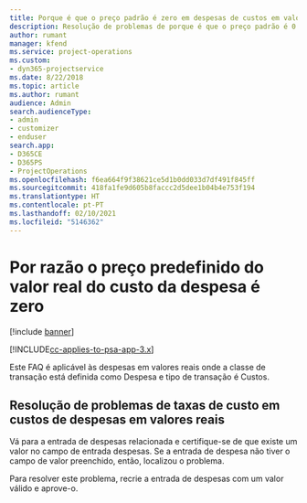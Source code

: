 ```yaml
---
title: Porque é que o preço padrão é zero em despesas de custos em valores reais?
description: Resolução de problemas de porque é que o preço padrão é 0 para custos de despesas em valores reais.
author: rumant
manager: kfend
ms.service: project-operations
ms.custom:
- dyn365-projectservice
ms.date: 8/22/2018
ms.topic: article
ms.author: rumant
audience: Admin
search.audienceType:
- admin
- customizer
- enduser
search.app:
- D365CE
- D365PS
- ProjectOperations
ms.openlocfilehash: f6ea664f9f38621ce5d1b0dd033d7df491f845ff
ms.sourcegitcommit: 418fa1fe9d605b8faccc2d5dee1b04b4e753f194
ms.translationtype: HT
ms.contentlocale: pt-PT
ms.lasthandoff: 02/10/2021
ms.locfileid: "5146362"
---
```

# <a name="why-is-the-price-defaulting-to-zero-on-expense-cost-actuals"></a>Por razão o preço predefinido do valor real do custo da despesa é zero

[!include [banner](../includes/psa-now-project-operations.md)]

[!INCLUDE[cc-applies-to-psa-app-3.x](../includes/cc-applies-to-psa-app-3x.md)]

Este FAQ é aplicável às despesas em valores reais onde a classe de transação está definida como Despesa e tipo de transação é Custos.

## <a name="troubleshooting-cost-rates-on-expense-cost-actuals"></a>Resolução de problemas de taxas de custo em custos de despesas em valores reais

Vá para a entrada de despesas relacionada e certifique-se de que existe um valor no campo de entrada despesas. Se a entrada de despesa não tiver o campo de valor preenchido, então, localizou o problema.
 
Para resolver este problema, recrie a entrada de despesas com um valor válido e aprove-o.
